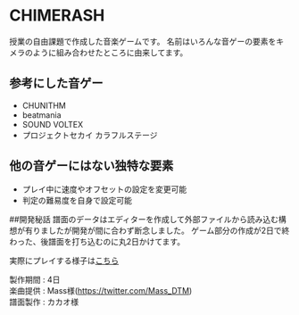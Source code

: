 # CHIMERASH

授業の自由課題で作成した音楽ゲームです。
名前はいろんな音ゲーの要素をキメラのように組み合わせたところに由来してます。

## 参考にした音ゲー
- CHUNITHM
- beatmania
- SOUND VOLTEX
- プロジェクトセカイ カラフルステージ

## 他の音ゲーにはない独特な要素
- プレイ中に速度やオフセットの設定を変更可能
- 判定の難易度を自身で設定可能

##開発秘話
譜面のデータはエディターを作成して外部ファイルから読み込む構想が有りましたが開発が間に合わず断念しました。
ゲーム部分の作成が2日で終わった、後譜面を打ち込むのに丸2日かけてます。


実際にプレイする様子は[こちら](https://youtu.be/4N_rrQbWVqM)


製作期間 : 4日  
楽曲提供 : Mass様(https://twitter.com/Mass_DTM)  
譜面製作 : カカオ様  

